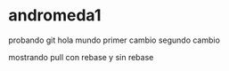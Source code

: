 # andromeda1
probando git 
hola mundo primer cambio
segundo cambio

mostrando pull con rebase y sin rebase
